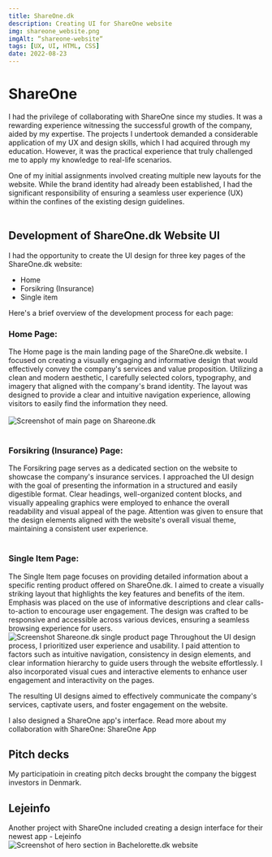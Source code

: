 ```yaml
---
title: ShareOne.dk
description: Creating UI for ShareOne website
img: shareone_website.png
imgAlt: “shareone-website“
tags: [UX, UI, HTML, CSS]
date: 2022-08-23
---
```


# ShareOne
I had the privilege of collaborating with ShareOne since my studies. It was a rewarding experience witnessing the successful growth of the company, aided by my expertise. The projects I undertook demanded a considerable application of my UX and design skills, which I had acquired through my education. However, it was the practical experience that truly challenged me to apply my knowledge to real-life scenarios.

One of my initial assignments involved creating multiple new layouts for the website. While the brand identity had already been established, I had the significant responsibility of ensuring a seamless user experience (UX) within the confines of the existing design guidelines.
<br>
<br>
## Development of ShareOne.dk Website UI

I had the opportunity to create the UI design for three key pages of the ShareOne.dk website:
- Home
- Forsikring (Insurance)
- Single item 

Here's a brief overview of the development process for each page:

### Home Page:
The Home page is the main landing page of the ShareOne.dk website. I focused on creating a visually engaging and informative design that would effectively convey the company's services and value proposition. Utilizing a clean and modern aesthetic, I carefully selected colors, typography, and imagery that aligned with the company's brand identity. The layout was designed to provide a clear and intuitive navigation experience, allowing visitors to easily find the information they need.
<br>
<br>
![Screenshot of main page on Shareone.dk](/img/shareone_website.png)
<br>
<br>
### Forsikring (Insurance) Page:
The Forsikring page serves as a dedicated section on the website to showcase the company's insurance services. I approached the UI design with the goal of presenting the information in a structured and easily digestible format. Clear headings, well-organized content blocks, and visually appealing graphics were employed to enhance the overall readability and visual appeal of the page. Attention was given to ensure that the design elements aligned with the website's overall visual theme, maintaining a consistent user experience.
<br>
<br>
### Single Item Page:
The Single Item page focuses on providing detailed information about a specific renting product offered on ShareOne.dk. I aimed to create a visually striking layout that highlights the key features and benefits of the item. Emphasis was placed on the use of informative descriptions and clear calls-to-action to encourage user engagement. The design was crafted to be responsive and accessible across various devices, ensuring a seamless browsing experience for users.
![Screenshot Shareone.dk single product page](/img/shareone_product.png)
Throughout the UI design process, I prioritized user experience and usability. I paid attention to factors such as intuitive navigation, consistency in design elements, and clear information hierarchy to guide users through the website effortlessly. I also incorporated visual cues and interactive elements to enhance user engagement and interactivity on the pages.

The resulting UI designs aimed to effectively communicate the company's services, captivate users, and foster engagement on the website.

I also designed a ShareOne app's interface. Read more about my collaboration with ShareOne: [ShareOne App](/projects/shareoneapp)

## Pitch decks
My participatioin in creating pitch decks brought the company the biggest investors in Denmark.

## Lejeinfo

Another project with ShareOne included creating a design interface for their newest app - Lejeinfo
![Screenshot of hero section in Bachelorette.dk website](/img/lejeinfo.jpg)

<style scoped>
    a {
        text-decoration: none;
    }
</style>

